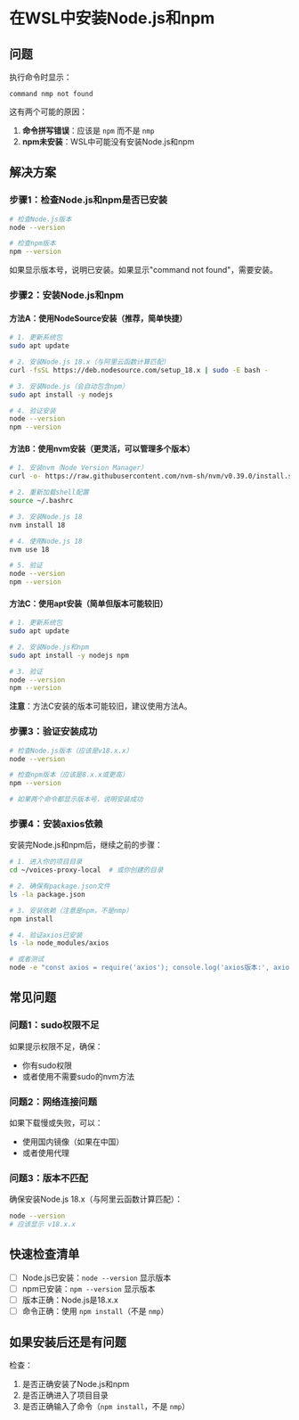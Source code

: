 # 在WSL中安装Node.js和npm

## 问题

执行命令时显示：
```
command nmp not found
```

这有两个可能的原因：
1. **命令拼写错误**：应该是 `npm` 而不是 `nmp`
2. **npm未安装**：WSL中可能没有安装Node.js和npm

## 解决方案

### 步骤1：检查Node.js和npm是否已安装

```bash
# 检查Node.js版本
node --version

# 检查npm版本
npm --version
```

如果显示版本号，说明已安装。如果显示"command not found"，需要安装。

### 步骤2：安装Node.js和npm

#### 方法A：使用NodeSource安装（推荐，简单快捷）

```bash
# 1. 更新系统包
sudo apt update

# 2. 安装Node.js 18.x（与阿里云函数计算匹配）
curl -fsSL https://deb.nodesource.com/setup_18.x | sudo -E bash -

# 3. 安装Node.js（会自动包含npm）
sudo apt install -y nodejs

# 4. 验证安装
node --version
npm --version
```

#### 方法B：使用nvm安装（更灵活，可以管理多个版本）

```bash
# 1. 安装nvm（Node Version Manager）
curl -o- https://raw.githubusercontent.com/nvm-sh/nvm/v0.39.0/install.sh | bash

# 2. 重新加载shell配置
source ~/.bashrc

# 3. 安装Node.js 18
nvm install 18

# 4. 使用Node.js 18
nvm use 18

# 5. 验证
node --version
npm --version
```

#### 方法C：使用apt安装（简单但版本可能较旧）

```bash
# 1. 更新系统包
sudo apt update

# 2. 安装Node.js和npm
sudo apt install -y nodejs npm

# 3. 验证
node --version
npm --version
```

**注意**：方法C安装的版本可能较旧，建议使用方法A。

### 步骤3：验证安装成功

```bash
# 检查Node.js版本（应该是v18.x.x）
node --version

# 检查npm版本（应该是8.x.x或更高）
npm --version

# 如果两个命令都显示版本号，说明安装成功
```

### 步骤4：安装axios依赖

安装完Node.js和npm后，继续之前的步骤：

```bash
# 1. 进入你的项目目录
cd ~/voices-proxy-local  # 或你创建的目录

# 2. 确保有package.json文件
ls -la package.json

# 3. 安装依赖（注意是npm，不是nmp）
npm install

# 4. 验证axios已安装
ls -la node_modules/axios

# 或者测试
node -e "const axios = require('axios'); console.log('axios版本:', axios.VERSION || 'OK')"
```

## 常见问题

### 问题1：sudo权限不足

如果提示权限不足，确保：
- 你有sudo权限
- 或者使用不需要sudo的nvm方法

### 问题2：网络连接问题

如果下载慢或失败，可以：
- 使用国内镜像（如果在中国）
- 或者使用代理

### 问题3：版本不匹配

确保安装Node.js 18.x（与阿里云函数计算匹配）：
```bash
node --version
# 应该显示 v18.x.x
```

## 快速检查清单

- [ ] Node.js已安装：`node --version` 显示版本
- [ ] npm已安装：`npm --version` 显示版本
- [ ] 版本正确：Node.js是18.x.x
- [ ] 命令正确：使用 `npm install`（不是 `nmp`）

## 如果安装后还是有问题

检查：
1. 是否正确安装了Node.js和npm
2. 是否正确进入了项目目录
3. 是否正确输入了命令（`npm install`，不是 `nmp`）


